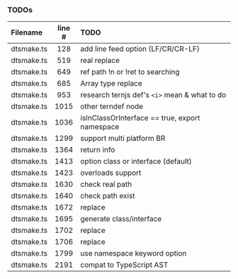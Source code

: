 ### TODOs
| Filename | line # | TODO
|:------|:------:|:------
| dtsmake.ts | 128 | add line feed option (LF/CR/CR-LF)
| dtsmake.ts | 519 | real replace
| dtsmake.ts | 649 | ref path !n or !ret to searching
| dtsmake.ts | 685 | Array type replace
| dtsmake.ts | 953 | research ternjs def's `<i>` mean & what to do
| dtsmake.ts | 1015 | other terndef node
| dtsmake.ts | 1036 | isInClassOrInterface == true, export namespace
| dtsmake.ts | 1299 | support multi platform BR
| dtsmake.ts | 1364 | return info
| dtsmake.ts | 1413 | option class or interface (default)
| dtsmake.ts | 1423 | overloads support
| dtsmake.ts | 1630 | check real path
| dtsmake.ts | 1640 | check path exist
| dtsmake.ts | 1672 | replace
| dtsmake.ts | 1695 | generate class/interface
| dtsmake.ts | 1702 | replace
| dtsmake.ts | 1706 | replace
| dtsmake.ts | 1799 | use namespace keyword option
| dtsmake.ts | 2191 | compat to TypeScript AST